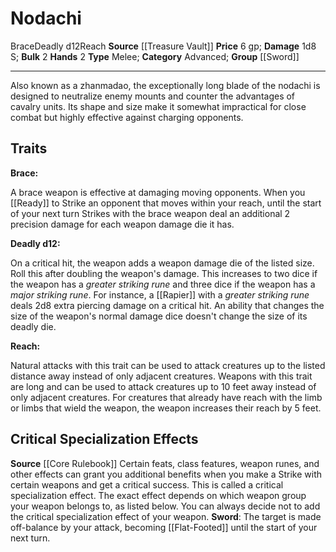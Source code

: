 ﻿---
bulk: '2'
damage: 1d8 S
deity: null
favored_weapon: null
hands: '2'
id: '298'
item_category: Weapons
item_subcategory: Base Weapons
level: '0'
name: Nodachi
price: 6 gp
range: null
rarity: Common
source: '[[DATABASE/source/Treasure Vault|Treasure Vault]]'
trait:
- '[[DATABASE/trait/Brace|Brace]]'
- '[[DATABASE/trait/Deadly|Deadlyd12]]'
- '[[DATABASE/trait/Reach|Reach]]'
type: Weapon
weapon_category: Advanced
weapon_group: '[[DATABASE/weapongroup/Sword|Sword]]'
weapon_type: Melee

---
# Nodachi

<span class="item-trait">Brace</span><span class="item-trait">Deadly d12</span><span class="item-trait">Reach</span>
**Source** [[Treasure Vault]] 
**Price** 6 gp; **Damage** 1d8 S; **Bulk** 2
**Hands** 2
**Type** Melee; **Category** Advanced; **Group** [[Sword]]

---
Also known as a zhanmadao, the exceptionally long blade of the nodachi is designed to neutralize enemy mounts and counter the advantages of cavalry units. Its shape and size make it somewhat impractical for close combat but highly effective against charging opponents.

## Traits

**Brace:**

A brace weapon is effective at damaging moving opponents. When you [[Ready]] to Strike an opponent that moves within your reach, until the start of your next turn Strikes with the brace weapon deal an additional 2 precision damage for each weapon damage die it has.

**Deadly d12:**

On a critical hit, the weapon adds a weapon damage die of the listed size. Roll this after doubling the weapon's damage. This increases to two dice if the weapon has a _greater striking rune_ and three dice if the weapon has a _major striking rune_. For instance, a [[Rapier]] with a _greater striking rune_ deals 2d8 extra piercing damage on a critical hit. An ability that changes the size of the weapon's normal damage dice doesn't change the size of its deadly die.

**Reach:**

Natural attacks with this trait can be used to attack creatures up to the listed distance away instead of only adjacent creatures. Weapons with this trait are long and can be used to attack creatures up to 10 feet away instead of only adjacent creatures. For creatures that already have reach with the limb or limbs that wield the weapon, the weapon increases their reach by 5 feet.

## Critical Specialization Effects

**Source** [[Core Rulebook]] 
Certain feats, class features, weapon runes, and other effects can grant you additional benefits when you make a Strike with certain weapons and get a critical success. This is called a critical specialization effect. The exact effect depends on which weapon group your weapon belongs to, as listed below. You can always decide not to add the critical specialization effect of your weapon.
**Sword**: The target is made off-balance by your attack, becoming [[Flat-Footed]] until the start of your next turn.